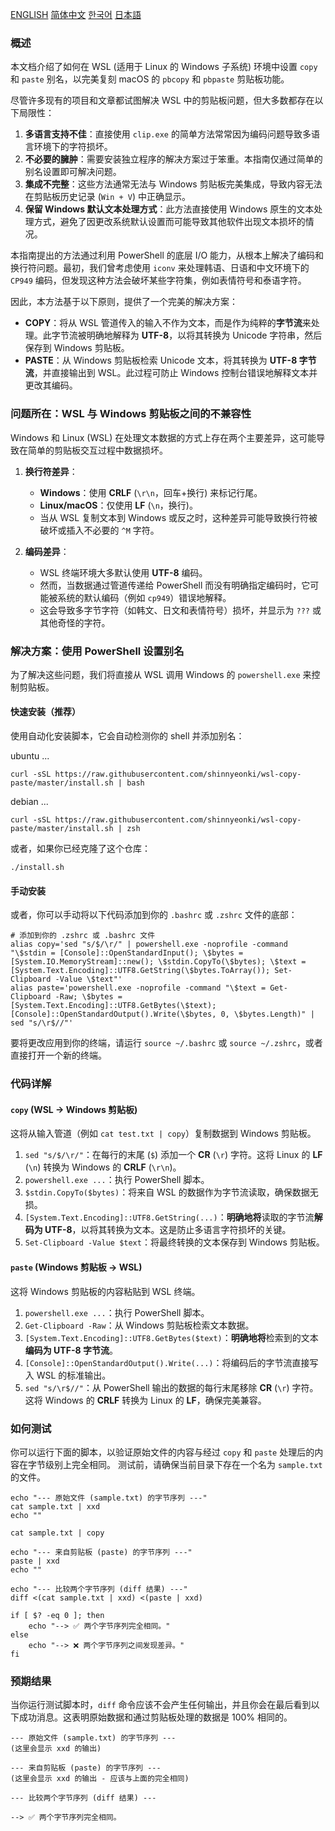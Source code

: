 [ENGLISH](README.md)
[简体中文](README-zh.md)
[한국어](README-ko.md)
[日本語](README-ja.md)

### 概述

本文档介绍了如何在 WSL (适用于 Linux 的 Windows 子系统) 环境中设置 `copy` 和 `paste` 别名，以完美复刻 macOS 的 `pbcopy` 和 `pbpaste` 剪贴板功能。

尽管许多现有的项目和文章都试图解决 WSL 中的剪贴板问题，但大多数都存在以下局限性：

1.  **多语言支持不佳**：直接使用 `clip.exe` 的简单方法常常因为编码问题导致多语言环境下的字符损坏。
2.  **不必要的臃肿**：需要安装独立程序的解决方案过于笨重。本指南仅通过简单的别名设置即可解决问题。
3.  **集成不完整**：这些方法通常无法与 Windows 剪贴板完美集成，导致内容无法在剪贴板历史记录 (`Win + V`) 中正确显示。
4.  **保留 Windows 默认文本处理方式**：此方法直接使用 Windows 原生的文本处理方式，避免了因更改系统默认设置而可能导致其他软件出现文本损坏的情况。

本指南提出的方法通过利用 PowerShell 的底层 I/O 能力，从根本上解决了编码和换行符问题。最初，我们曾考虑使用 `iconv` 来处理韩语、日语和中文环境下的 `CP949` 编码，但发现这种方法会破坏某些字符集，例如表情符号和泰语字符。

因此，本方法基于以下原则，提供了一个完美的解决方案：

*   **COPY**：将从 WSL 管道传入的输入不作为文本，而是作为纯粹的**字节流**来处理。此字节流被明确地解释为 **UTF-8**，以将其转换为 Unicode 字符串，然后保存到 Windows 剪贴板。
*   **PASTE**：从 Windows 剪贴板检索 Unicode 文本，将其转换为 **UTF-8 字节流**，并直接输出到 WSL。此过程可防止 Windows 控制台错误地解释文本并更改其编码。

### 问题所在：WSL 与 Windows 剪贴板之间的不兼容性

Windows 和 Linux (WSL) 在处理文本数据的方式上存在两个主要差异，这可能导致在简单的剪贴板交互过程中数据损坏。

1.  **换行符差异**：
    *   **Windows**：使用 **CRLF** (`\r\n`，回车+换行) 来标记行尾。
    *   **Linux/macOS**：仅使用 **LF** (`\n`，换行)。
    *   当从 WSL 复制文本到 Windows 或反之时，这种差异可能导致换行符被破坏或插入不必要的 `^M` 字符。

2.  **编码差异**：
    *   WSL 终端环境大多默认使用 **UTF-8** 编码。
    *   然而，当数据通过管道传递给 PowerShell 而没有明确指定编码时，它可能被系统的默认编码（例如 `cp949`）错误地解释。
    *   这会导致多字节字符（如韩文、日文和表情符号）损坏，并显示为 `???` 或其他奇怪的字符。

### 解决方案：使用 PowerShell 设置别名

为了解决这些问题，我们将直接从 WSL 调用 Windows 的 `powershell.exe` 来控制剪贴板。

#### 快速安装（推荐）

使用自动化安装脚本，它会自动检测你的 shell 并添加别名：

ubuntu ...
```shell
curl -sSL https://raw.githubusercontent.com/shinnyeonki/wsl-copy-paste/master/install.sh | bash
```

debian ...
```shell
curl -sSL https://raw.githubusercontent.com/shinnyeonki/wsl-copy-paste/master/install.sh | zsh
```

或者，如果你已经克隆了这个仓库：

```shell
./install.sh
```

#### 手动安装

或者，你可以手动将以下代码添加到你的 `.bashrc` 或 `.zshrc` 文件的底部：

```shell
# 添加到你的 .zshrc 或 .bashrc 文件
alias copy='sed "s/$/\r/" | powershell.exe -noprofile -command "\$stdin = [Console]::OpenStandardInput(); \$bytes = [System.IO.MemoryStream]::new(); \$stdin.CopyTo(\$bytes); \$text = [System.Text.Encoding]::UTF8.GetString(\$bytes.ToArray()); Set-Clipboard -Value \$text"'
alias paste='powershell.exe -noprofile -command "\$text = Get-Clipboard -Raw; \$bytes = [System.Text.Encoding]::UTF8.GetBytes(\$text); [Console]::OpenStandardOutput().Write(\$bytes, 0, \$bytes.Length)" | sed "s/\r$//"'
```

要将更改应用到你的终端，请运行 `source ~/.bashrc` 或 `source ~/.zshrc`，或者直接打开一个新的终端。

### 代码详解

#### `copy` (WSL -> Windows 剪贴板)

这将从输入管道（例如 `cat test.txt | copy`）复制数据到 Windows 剪贴板。

1.  `sed "s/$/\r/"`：在每行的末尾 (`$`) 添加一个 **CR** (`\r`) 字符。这将 Linux 的 **LF** (`\n`) 转换为 Windows 的 **CRLF** (`\r\n`)。
2.  `powershell.exe ...`：执行 PowerShell 脚本。
3.  `$stdin.CopyTo($bytes)`：将来自 WSL 的数据作为字节流读取，确保数据无损。
4.  `[System.Text.Encoding]::UTF8.GetString(...)`：**明确地将**读取的字节流**解码为 UTF-8**，以将其转换为文本。这是防止多语言字符损坏的关键。
5.  `Set-Clipboard -Value $text`：将最终转换的文本保存到 Windows 剪贴板。

#### `paste` (Windows 剪贴板 -> WSL)

这将 Windows 剪贴板的内容粘贴到 WSL 终端。

1.  `powershell.exe ...`：执行 PowerShell 脚本。
2.  `Get-Clipboard -Raw`：从 Windows 剪贴板检索文本数据。
3.  `[System.Text.Encoding]::UTF8.GetBytes($text)`：**明确地将**检索到的文本**编码为 UTF-8 字节流**。
4.  `[Console]::OpenStandardOutput().Write(...)`：将编码后的字节流直接写入 WSL 的标准输出。
5.  `sed "s/\r$//"`：从 PowerShell 输出的数据的每行末尾移除 **CR** (`\r`) 字符。这将 Windows 的 **CRLF** 转换为 Linux 的 **LF**，确保完美兼容。

### 如何测试

你可以运行下面的脚本，以验证原始文件的内容与经过 `copy` 和 `paste` 处理后的内容在字节级别上完全相同。
测试前，请确保当前目录下存在一个名为 `sample.txt` 的文件。

```shell
echo "--- 原始文件 (sample.txt) 的字节序列 ---"
cat sample.txt | xxd
echo ""

cat sample.txt | copy

echo "--- 来自剪贴板 (paste) 的字节序列 ---"
paste | xxd
echo ""

echo "--- 比较两个字节序列 (diff 结果) ---"
diff <(cat sample.txt | xxd) <(paste | xxd)

if [ $? -eq 0 ]; then
    echo "--> ✅ 两个字节序列完全相同。"
else
    echo "--> ❌ 两个字节序列之间发现差异。"
fi
```

### 预期结果

当你运行测试脚本时，`diff` 命令应该不会产生任何输出，并且你会在最后看到以下成功消息。这表明原始数据和通过剪贴板处理的数据是 100% 相同的。

```
--- 原始文件 (sample.txt) 的字节序列 ---
(这里会显示 xxd 的输出)

--- 来自剪贴板 (paste) 的字节序列 ---
(这里会显示 xxd 的输出 - 应该与上面的完全相同)

--- 比较两个字节序列 (diff 结果) ---

--> ✅ 两个字节序列完全相同。
```